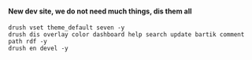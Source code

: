 #### New dev site, we do not need much things, dis them all

    drush vset theme_default seven -y
    drush dis overlay color dashboard help search update bartik comment path rdf -y
    drush en devel -y
